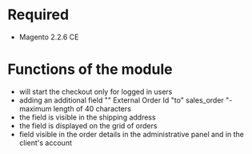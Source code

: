 # Required #
 - Magento 2.2.6 CE
 
# Functions of the module #

- will start the checkout only for logged in users
- adding an additional field "" External Order Id "to" sales_order "- maximum length of 40 characters
- the field is visible in the shipping address
- the field is displayed on the grid of orders
- field visible in the order details in the administrative panel and in the client's account
